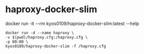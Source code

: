 # haproxy-docker-slim

docker run -it --rm kyos0109/haproxy-docker-slim:latest --help

```
docker run -d --name haproxy \
-v $(pwd)/haproxy.cfg:/haproxy.cfg \
-p 80:80 \
kyos0109/haproxy-docker-slim -f /haproxy.cfg
```

